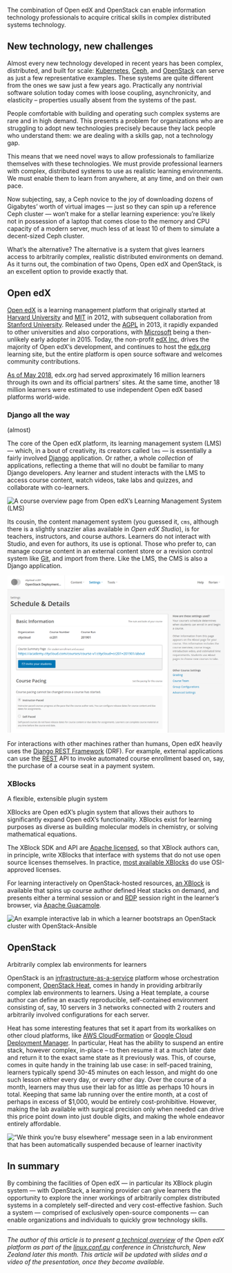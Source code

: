 The combination of Open edX and OpenStack can enable information
technology professionals to acquire critical skills in complex
distributed systems technology.

## New technology, new challenges

Almost every new technology developed in recent years has been
complex, distributed, and built for scale:
[Kubernetes](https://kubernetes.io/), [Ceph](https://ceph.com), and
[OpenStack](https://openstack.org/) can serve as just a few
representative examples. These systems are quite different from the
ones we saw just a few years ago. Practically any nontrivial software
solution today comes with loose coupling, asynchronicity, and
elasticity – properties usually absent from the systems of the
past. 

People comfortable with building and operating such complex systems
are rare and in high demand.  This presents a problem for
organizations who are struggling to adopt new technologies precisely
because they lack people who understand them: we are dealing with a
skills gap, not a technology gap.

This means that we need novel ways to allow professionals to
familiarize themselves with these technologies. We must provide
professional learners with complex, distributed systems to use as
realistic learning environments. We must enable them to learn from
anywhere, at any time, and on their own pace.

Now subjecting, say, a Ceph novice to the joy of downloading dozens
of Gigabytes’ worth of virtual images — just so they can spin up a
reference Ceph cluster — won’t make for a stellar learning experience:
you’re likely not in possession of a laptop that comes close to the
memory and CPU capacity of a modern server, much less of at least 10
of them to simulate a decent-sized Ceph cluster.

What’s the alternative? The alternative is a system that gives
learners access to arbitrarily complex, realistic distributed
environments on demand. As it turns out, the combination of two Opens,
Open edX and OpenStack, is an excellent option to provide exactly
that.


## Open edX

<!-- Note --> 

[Open edX](https://open.edx.org/) is a learning management platform
that originally started at [Harvard
University](https://www.harvard.edu/) and [MIT](https://www.mit.edu/)
in 2012, with subsequent collaboration from [Stanford
University](https://www.stanford.edu/). Released under the
[AGPL](https://tldrlegal.com/license/gnu-affero-general-public-license-v3-(agpl-3.0))
in 2013, it rapidly expanded to other universities and also
corporations, with [Microsoft](https://www.microsoft.com/) being a
then-unlikely early adopter in 2015. Today, the non-profit [edX
Inc.](https://www.edx.org/) drives the majority of Open edX’s
development, and continues to host the [edx.org](https://www.edx.org)
learning site, but the entire platform is open source software and
welcomes community contributions.

[As of May 2018](https://blog.edx.org/furthering-the-edx-mission),
edx.org had served approximately 16 million learners through its own
and its official partners’ sites. At the same time, another 18 million
learners were estimated to use independent Open edX based platforms
world-wide.


### Django all the way
(almost)

<!-- Note -->

The core of the Open edX platform, its learning management system
(LMS) — which, in a bout of creativity, its creators called `lms` — is
essentially a fairly involved [Django](https://www.djangoproject.com/)
application. Or rather, a whole _collection_ of applications,
reflecting a theme that will no doubt be familiar to many Django
developers. Any learner and student interacts with the LMS to access
course content, watch videos, take labs and quizzes, and collaborate
with co-learners.

![A course overview page from Open edX’s Learning Management System
(LMS)](../images/course-overview.png)

Its cousin, the content management system (you guessed it, `cms`,
although there is a slightly snazzier alias available in _Open edX
Studio_), is for teachers, instructors, and course authors. Learners
do not interact with Studio, and even for authors, its use is
optional.  Those who prefer to, can manage course content in an
external content store or a revision control system like
[Git](https://git-scm.com/), and import from there. Like the LMS, the
CMS is also a Django application.

![Open edX Studio, Open edX’s built-in content management system (CMS)](../images/studio.png)

For interactions with other machines rather than humans, Open edX
heavily uses the [Django REST
Framework](https://www.django-rest-framework.org/) (DRF). For example,
external applications can use the
[REST](https://en.wikipedia.org/wiki/Representational_state_transfer)
API to invoke automated course enrollment based on, say, the purchase
of a course seat in a payment system.


### XBlocks
A flexible, extensible plugin system

<!-- Note -->

XBlocks are Open edX’s plugin system that allows their authors to
significantly expand Open edX’s functionality. XBlocks exist for
learning purposes as diverse as building molecular models in
chemistry, or solving mathematical equations.

The XBlock SDK and API are [Apache
licensed](https://tldrlegal.com/license/apache-license-2.0-(apache-2.0)),
so that XBlock authors can, in principle, write XBlocks that interface
with systems that do not use open source licenses themselves. In
practice, [most available
XBlocks](https://openedx.atlassian.net/wiki/spaces/COMM/pages/43385346/XBlocks+Directory)
do use OSI-approved licenses.

For learning interactively on OpenStack-hosted resources, [an
XBlock](https://github.com/hastexo/hastexo-xblock) is available that
spins up course author defined Heat stacks on demand, and presents
either a terminal session or and
[RDP](https://en.wikipedia.org/wiki/Remote_Desktop_Protocol) session
right in the learner’s browser, via [Apache
Guacamole](https://guacamole.apache.org/).

![An example interactive lab in which a learner bootstraps an
OpenStack cluster with OpenStack-Ansible](../images/running-lab.png)


## OpenStack
Arbitrarily complex lab environments for learners

<!-- Note -->

OpenStack is an
[infrastructure-as-a-service](https://en.wikipedia.org/wiki/Infrastructure_as_a_service)
platform whose orchestration component, [OpenStack
Heat](https://docs.openstack.org/heat/), comes in handy in providing
arbitrarily complex lab environments to learners. Using a Heat
template, a course author can define an exactly reproducible,
self-contained environment consisting of, say, 10 servers in 3
networks connected with 2 routers and arbitrarily involved
configurations for each server.

Heat has some interesting features that set it apart from its
workalikes on other cloud platforms, like [AWS
CloudFormation](https://aws.amazon.com/cloudformation/) or [Google
Cloud Deployment
Manager](https://cloud.google.com/deployment-manager/). In particular,
Heat has the ability to suspend an entire stack, however complex,
in-place – to then resume it at a much later date and return it to the
exact same state as it previously was. This, of course, comes in quite
handy in the training lab use case: in self-paced training, learners
typically spend 30-45 minutes on each lesson, and might do one such
lesson either every day, or every other day. Over the course of a
month, learners may thus use their lab for as little as perhaps 10
hours in total. Keeping that same lab running over the entire month,
at a cost of perhaps in excess of $1,000, would be entirely
cost-prohibitive. However, making the lab available with surgical
precision only when needed can drive this price point down into just
double digits, and making the whole endeavor entirely affordable.

![“We think you’re busy elsewhere” message seen in a lab environment
that has been automatically suspended because of learner inactivity](../images/suspended-lab.png)


## In summary

By combining the facilities of Open edX — in particular its XBlock
plugin system — with OpenStack, a learning provider can give learners
the opportunity to explore the inner workings of arbitrarily complex
distributed systems in a completely self-directed and very
cost-effective fashion. Such a system — comprised of exclusively
open-source components — can enable organizations and individuals to
quickly grow technology skills.

* * *

*The author of this article is to present [a technical
overview](https://linux.conf.au/schedule/presentation/121/) of the
Open edX platform as part of the
[linux.conf.au](https://linux.conf.au/) conference in Christchurch,
New Zealand later this month. This article will be updated with slides
and a video of the presentation, once they become available.*
